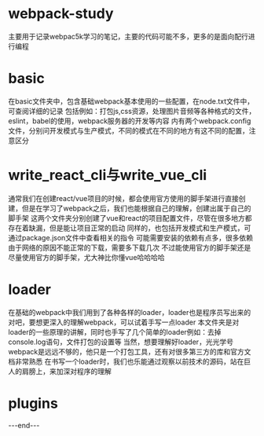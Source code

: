 # webpack-study
主要用于记录webpac5k学习的笔记，主要的代码可能不多，更多的是面向配行进行编程

# basic
在basic文件夹中，包含基础webpack基本使用的一些配置，在node.txt文件中，可查阅详细的记录
包括例如：打包js,css资源，处理图片音频等各种格式的文件，eslint，babel的使用，webpack服务器的开发等内容
内有两个webpack.config文件，分别问开发模式与生产模式，不同的模式在不同的地方有这不同的配置，注意区分

# write_react_cli与write_vue_cli
通常我们在创建react/vue项目的时候，都会使用官方使用的脚手架进行直接创建，但是在学习了webpack之后，我们也能根据自己的理解，创建出属于自己的脚手架
这两个文件夹分别创建了vue和react的项目配置文件，尽管在很多地方都存在着缺漏，但是能让项目正常的启动
同样的，也包括开发模式和生产模式，可通过package.json文件中查看相关的指令
可能需要安装的依赖有点多，很多依赖由于网络的原因不能正常的下载，需要多下载几次
不过能使用官方的脚手架还是尽量使用官方的脚手架，尤大神比你懂vue哈哈哈哈

# loader
在基础的webpack中我们用到了各种各样的loader，loader也是程序员写出来的对吧，要想更深入的理解webpack，可以试着手写一点loader
本文件夹是对loader的一些原理的讲解，同时也手写了几个简单的loader例如：去掉console.log语句，文件打包的设置等
当然，想要理解好loader，光光学号webpack是远远不够的，他只是一个打包工具，还有对很多第三方的库和官方文档非常熟悉
在书写一个loader时，我们也乐能通过观察以前技术的源码，站在巨人的肩膀上，来加深对程序的理解

# plugins

---end---
